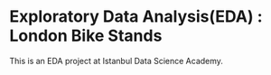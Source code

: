 # Exploratory Data Analysis(EDA) : London Bike Stands
This is an EDA project at Istanbul Data Science Academy. 
